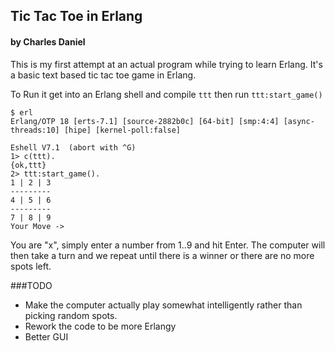 ## Tic Tac Toe in Erlang
#### by Charles Daniel

This is my first attempt at an actual program while trying to learn Erlang.
It's a basic text based tic tac toe game in Erlang.


To Run it get into an Erlang shell and compile `ttt` then run `ttt:start_game()`

```
$ erl
Erlang/OTP 18 [erts-7.1] [source-2882b0c] [64-bit] [smp:4:4] [async-threads:10] [hipe] [kernel-poll:false]

Eshell V7.1  (abort with ^G)
1> c(ttt).
{ok,ttt}
2> ttt:start_game().
1 | 2 | 3
---------
4 | 5 | 6
---------
7 | 8 | 9
Your Move ->
```

You are "x", simply enter a number from 1..9 and hit Enter. The computer will then take a turn and we repeat until there is a winner or there are no more spots left.

###TODO
 - Make the computer actually play somewhat intelligently rather than picking random spots.
 - Rework the code to be more Erlangy
 - Better GUI